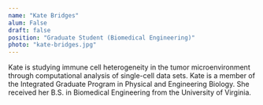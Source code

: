 ```yaml
---
name: "Kate Bridges"
alum: False
draft: false
position: "Graduate Student (Biomedical Engineering)"
photo: "kate-bridges.jpg"
---
```


Kate is studying immune cell heterogeneity in the tumor microenvironment 
through computational analysis of single-cell data sets. Kate is a member of
the Integrated Graduate Program in Physical and Engineering Biology. She received 
her B.S. in Biomedical Engineering from the University of Virginia.
